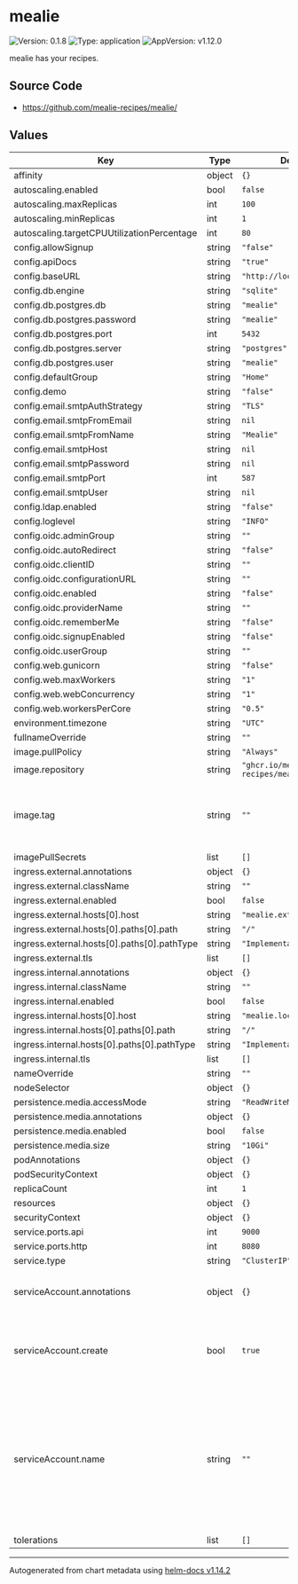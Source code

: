 # mealie

![Version: 0.1.8](https://img.shields.io/badge/Version-0.1.8-informational?style=flat-square) ![Type: application](https://img.shields.io/badge/Type-application-informational?style=flat-square) ![AppVersion: v1.12.0](https://img.shields.io/badge/AppVersion-v1.12.0-informational?style=flat-square)

mealie has your recipes.

## Source Code

* <https://github.com/mealie-recipes/mealie/>

## Values

| Key | Type | Default | Description |
|-----|------|---------|-------------|
| affinity | object | `{}` |  |
| autoscaling.enabled | bool | `false` |  |
| autoscaling.maxReplicas | int | `100` |  |
| autoscaling.minReplicas | int | `1` |  |
| autoscaling.targetCPUUtilizationPercentage | int | `80` |  |
| config.allowSignup | string | `"false"` |  |
| config.apiDocs | string | `"true"` |  |
| config.baseURL | string | `"http://localhost:8080"` |  |
| config.db.engine | string | `"sqlite"` |  |
| config.db.postgres.db | string | `"mealie"` |  |
| config.db.postgres.password | string | `"mealie"` |  |
| config.db.postgres.port | int | `5432` |  |
| config.db.postgres.server | string | `"postgres"` |  |
| config.db.postgres.user | string | `"mealie"` |  |
| config.defaultGroup | string | `"Home"` |  |
| config.demo | string | `"false"` |  |
| config.email.smtpAuthStrategy | string | `"TLS"` |  |
| config.email.smtpFromEmail | string | `nil` |  |
| config.email.smtpFromName | string | `"Mealie"` |  |
| config.email.smtpHost | string | `nil` |  |
| config.email.smtpPassword | string | `nil` |  |
| config.email.smtpPort | int | `587` |  |
| config.email.smtpUser | string | `nil` |  |
| config.ldap.enabled | string | `"false"` |  |
| config.loglevel | string | `"INFO"` |  |
| config.oidc.adminGroup | string | `""` |  |
| config.oidc.autoRedirect | string | `"false"` |  |
| config.oidc.clientID | string | `""` |  |
| config.oidc.configurationURL | string | `""` |  |
| config.oidc.enabled | string | `"false"` |  |
| config.oidc.providerName | string | `""` |  |
| config.oidc.rememberMe | string | `"false"` |  |
| config.oidc.signupEnabled | string | `"false"` |  |
| config.oidc.userGroup | string | `""` |  |
| config.web.gunicorn | string | `"false"` |  |
| config.web.maxWorkers | string | `"1"` |  |
| config.web.webConcurrency | string | `"1"` |  |
| config.web.workersPerCore | string | `"0.5"` |  |
| environment.timezone | string | `"UTC"` |  |
| fullnameOverride | string | `""` |  |
| image.pullPolicy | string | `"Always"` |  |
| image.repository | string | `"ghcr.io/mealie-recipes/mealie"` |  |
| image.tag | string | `""` | Overrides the image tag whose default is the chart appVersion. |
| imagePullSecrets | list | `[]` |  |
| ingress.external.annotations | object | `{}` |  |
| ingress.external.className | string | `""` |  |
| ingress.external.enabled | bool | `false` |  |
| ingress.external.hosts[0].host | string | `"mealie.external"` |  |
| ingress.external.hosts[0].paths[0].path | string | `"/"` |  |
| ingress.external.hosts[0].paths[0].pathType | string | `"ImplementationSpecific"` |  |
| ingress.external.tls | list | `[]` |  |
| ingress.internal.annotations | object | `{}` |  |
| ingress.internal.className | string | `""` |  |
| ingress.internal.enabled | bool | `false` |  |
| ingress.internal.hosts[0].host | string | `"mealie.local"` |  |
| ingress.internal.hosts[0].paths[0].path | string | `"/"` |  |
| ingress.internal.hosts[0].paths[0].pathType | string | `"ImplementationSpecific"` |  |
| ingress.internal.tls | list | `[]` |  |
| nameOverride | string | `""` |  |
| nodeSelector | object | `{}` |  |
| persistence.media.accessMode | string | `"ReadWriteMany"` |  |
| persistence.media.annotations | object | `{}` |  |
| persistence.media.enabled | bool | `false` |  |
| persistence.media.size | string | `"10Gi"` |  |
| podAnnotations | object | `{}` |  |
| podSecurityContext | object | `{}` |  |
| replicaCount | int | `1` |  |
| resources | object | `{}` |  |
| securityContext | object | `{}` |  |
| service.ports.api | int | `9000` |  |
| service.ports.http | int | `8080` |  |
| service.type | string | `"ClusterIP"` |  |
| serviceAccount.annotations | object | `{}` | Annotations to add to the service account |
| serviceAccount.create | bool | `true` | Specifies whether a service account should be created |
| serviceAccount.name | string | `""` | The name of the service account to use. If not set and create is true, a name is generated using the fullname template |
| tolerations | list | `[]` |  |

----------------------------------------------
Autogenerated from chart metadata using [helm-docs v1.14.2](https://github.com/norwoodj/helm-docs/releases/v1.14.2)
